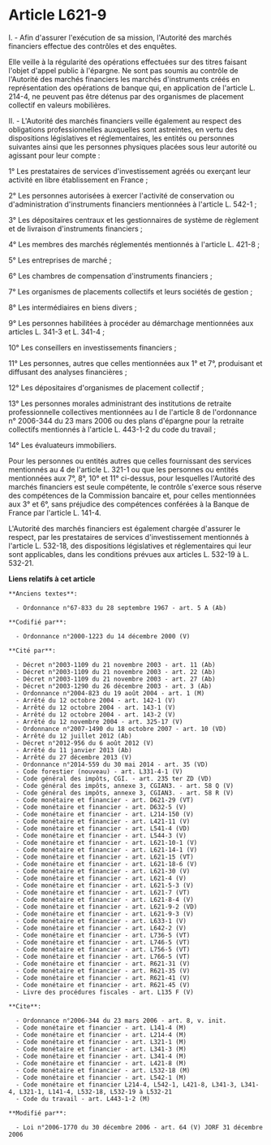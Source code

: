 # Article L621-9

I. - Afin d'assurer l'exécution de sa mission, l'Autorité des marchés financiers effectue des contrôles et des enquêtes.

Elle veille à la régularité des opérations effectuées sur des titres faisant l'objet d'appel public à l'épargne. Ne sont pas
soumis au contrôle de l'Autorité des marchés financiers les marchés d'instruments créés en représentation des opérations de
banque qui, en application de l'article L. 214-4, ne peuvent pas être détenus par des organismes de placement collectif en
valeurs mobilières.

II. - L'Autorité des marchés financiers veille également au respect des obligations professionnelles auxquelles sont
astreintes, en vertu des dispositions législatives et réglementaires, les entités ou personnes suivantes ainsi que les
personnes physiques placées sous leur autorité ou agissant pour leur compte :

1° Les prestataires de services d'investissement agréés ou exerçant leur activité en libre établissement en France ;

2° Les personnes autorisées à exercer l'activité de conservation ou d'administration d'instruments financiers mentionnées à
l'article L. 542-1 ;

3° Les dépositaires centraux et les gestionnaires de système de règlement et de livraison d'instruments financiers ;

4° Les membres des marchés réglementés mentionnés à l'article L. 421-8 ;

5° Les entreprises de marché ;

6° Les chambres de compensation d'instruments financiers ;

7° Les organismes de placements collectifs et leurs sociétés de gestion ;

8° Les intermédiaires en biens divers ;

9° Les personnes habilitées à procéder au démarchage mentionnées aux articles L. 341-3 et L. 341-4 ;

10° Les conseillers en investissements financiers ;

11° Les personnes, autres que celles mentionnées aux 1° et 7°, produisant et diffusant des analyses financières ;

12° Les dépositaires d'organismes de placement collectif ;

13° Les personnes morales administrant des institutions de retraite professionnelle collectives mentionnées au I de l'article
8 de l'ordonnance n° 2006-344 du 23 mars 2006 ou des plans d'épargne pour la retraite collectifs mentionnés à l'article L.
443-1-2 du code du travail ;

14° Les évaluateurs immobiliers.

Pour les personnes ou entités autres que celles fournissant des services mentionnés au 4 de l'article L. 321-1 ou que les
personnes ou entités mentionnées aux 7°, 8°, 10° et 11° ci-dessus, pour lesquelles l'Autorité des marchés financiers est
seule compétente, le contrôle s'exerce sous réserve des compétences de la Commission bancaire et, pour celles mentionnées aux
3° et 6°, sans préjudice des compétences conférées à la Banque de France par l'article L. 141-4.

L'Autorité des marchés financiers est également chargée d'assurer le respect, par les prestataires de services
d'investissement mentionnés à l'article L. 532-18, des dispositions législatives et réglementaires qui leur sont applicables,
dans les conditions prévues aux articles L. 532-19 à L. 532-21.

**Liens relatifs à cet article**

	**Anciens textes**:

	  - Ordonnance n°67-833 du 28 septembre 1967 - art. 5 A (Ab)

	**Codifié par**:

	  - Ordonnance n°2000-1223 du 14 décembre 2000 (V)

	**Cité par**:

	  - Décret n°2003-1109 du 21 novembre 2003 - art. 11 (Ab)
	  - Décret n°2003-1109 du 21 novembre 2003 - art. 22 (Ab)
	  - Décret n°2003-1109 du 21 novembre 2003 - art. 27 (Ab)
	  - Décret n°2003-1290 du 26 décembre 2003 - art. 3 (Ab)
	  - Ordonnance n°2004-823 du 19 août 2004 - art. 1 (M)
	  - Arrêté du 12 octobre 2004 - art. 142-1 (V)
	  - Arrêté du 12 octobre 2004 - art. 143-1 (V)
	  - Arrêté du 12 octobre 2004 - art. 143-2 (V)
	  - Arrêté du 12 novembre 2004 - art. 325-17 (V)
	  - Ordonnance n°2007-1490 du 18 octobre 2007 - art. 10 (VD)
	  - Arrêté du 12 juillet 2012 (Ab)
	  - Décret n°2012-956 du 6 août 2012 (V)
	  - Arrêté du 11 janvier 2013 (Ab)
	  - Arrêté du 27 décembre 2013 (V)
	  - Ordonnance n°2014-559 du 30 mai 2014 - art. 35 (VD)
	  - Code forestier (nouveau) - art. L331-4-1 (V)
	  - Code général des impôts, CGI. - art. 235 ter ZD (VD)
	  - Code général des impôts, annexe 3, CGIAN3. - art. 58 Q (V)
	  - Code général des impôts, annexe 3, CGIAN3. - art. 58 R (V)
	  - Code monétaire et financier - art. D621-29 (VT)
	  - Code monétaire et financier - art. D632-5 (V)
	  - Code monétaire et financier - art. L214-150 (V)
	  - Code monétaire et financier - art. L421-11 (V)
	  - Code monétaire et financier - art. L541-4 (VD)
	  - Code monétaire et financier - art. L544-3 (V)
	  - Code monétaire et financier - art. L621-10-1 (V)
	  - Code monétaire et financier - art. L621-14-1 (V)
	  - Code monétaire et financier - art. L621-15 (VT)
	  - Code monétaire et financier - art. L621-18-6 (V)
	  - Code monétaire et financier - art. L621-30 (V)
	  - Code monétaire et financier - art. L621-4 (V)
	  - Code monétaire et financier - art. L621-5-3 (V)
	  - Code monétaire et financier - art. L621-7 (VT)
	  - Code monétaire et financier - art. L621-8-4 (V)
	  - Code monétaire et financier - art. L621-9-2 (VD)
	  - Code monétaire et financier - art. L621-9-3 (V)
	  - Code monétaire et financier - art. L633-1 (V)
	  - Code monétaire et financier - art. L642-2 (V)
	  - Code monétaire et financier - art. L736-5 (VT)
	  - Code monétaire et financier - art. L746-5 (VT)
	  - Code monétaire et financier - art. L756-5 (VT)
	  - Code monétaire et financier - art. L766-5 (VT)
	  - Code monétaire et financier - art. R621-31 (V)
	  - Code monétaire et financier - art. R621-35 (V)
	  - Code monétaire et financier - art. R621-41 (V)
	  - Code monétaire et financier - art. R621-45 (V)
	  - Livre des procédures fiscales - art. L135 F (V)

	**Cite**:

	  - Ordonnance n°2006-344 du 23 mars 2006 - art. 8, v. init.
	  - Code monétaire et financier - art. L141-4 (M)
	  - Code monétaire et financier - art. L214-4 (M)
	  - Code monétaire et financier - art. L321-1 (M)
	  - Code monétaire et financier - art. L341-3 (M)
	  - Code monétaire et financier - art. L341-4 (M)
	  - Code monétaire et financier - art. L421-8 (M)
	  - Code monétaire et financier - art. L532-18 (M)
	  - Code monétaire et financier - art. L542-1 (M)
	  - Code monétaire et financier L214-4, L542-1, L421-8, L341-3, L341-4, L321-1, L141-4, L532-18, L532-19 à L532-21
	  - Code du travail - art. L443-1-2 (M)

	**Modifié par**:

	  - Loi n°2006-1770 du 30 décembre 2006 - art. 64 (V) JORF 31 décembre 2006
